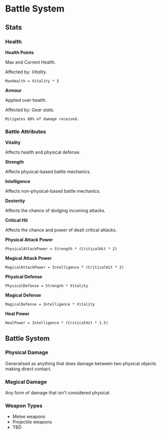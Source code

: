 # Battle System

## Stats
### Health
**Health Points**

Max and Current Health.

Affected by: *Vitality.*

    MaxHealth = Vitality * 5

**Armour**

Applied over health.

Affected by: *Gear stats.*

    Mitigates 80% of damage received.

### Battle Attributes

**Vitality**

Affects health and physical defense.

**Strength**

Affects physical-based battle mechanics.

**Intelligence**

Affects non-physical-based battle mechanics.

**Dexterity**

Affects the chance of dodging incoming attacks.

**Critical Hit**

Affects the chance and power of dealt critical attacks.

**Physical Attack Power**

    PhysicalAttackPower = Strength * (CriticalHit * 2)

**Magical Attack Power**

    MagicalAttackPower = Intelligence * (CriticalHit * 2)

**Physical Defense**

    PhysicalDefense = Strength * Vitality

**Magical Defense**

    MagicalDefense = Intelligence * Vitality

**Heal Power**

    HealPower = Intelligence * (CriticalHit * 1.5)

## Battle System
### Physical Damage

Generalised as anything that does damage between two physical objects making direct contact.

### Magical Damage

Any form of damage that isn't considered physical.

### Weapon Types
* Melee weapons
* Projectile weapons
* TBD
